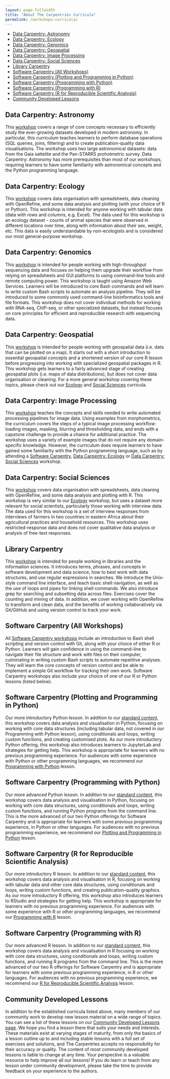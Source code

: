 ```yaml
---
layout: page-fullwidth
title: "About The Carpentries Curricula"
permalink: /workshops-curricula/
---
```


* [Data Carpentry: Astronomy](#dc-astro)
* [Data Carpentry: Ecology](#dc-ecology)
* [Data Carpentry: Genomics](#dc-genomics)
* [Data Carpentry: Geospatial](#dc-geospatial)
* [Data Carpentry: Image Processing](#dc-image)
* [Data Carpentry: Social Sciences](#dc-socialsci)
* [Library Carpentry](#lc)
* [Software Carpentry (All Workshops)](#swc-all)
* [Software Carpentry (Plotting and Programming in Python)](#swc-plot-python)
* [Software Carpentry (Programming with Python)](#swc-prog-python)
* [Software Carpentry (Programming with R)](#swc-prog-R)
* [Software Carpentry (R for Reproducible Scientific Analysis)](#swc-repro-R)
* [Community Developed Lessons](#community-lessons)


## <a id="dc-astro"></a> Data Carpentry: Astronomy
This [workshop][dc-astro] covers a range of core concepts necessary to
efficiently study the ever-growing datasets developed in modern astronomy.
In particular,
this curriculum teaches learners to perform database operations (SQL queries, joins, filtering) and
to create publication-quality data visualisations.
The workshop uses two large astronomical datasets: data from the Gaia sattelite and the Pan-STARRS prohotmetric survey.
Data Carpentry: Astronomy has more prerequisites than most of our workshops,
requiring learners to have some familiarity with astronomical concepts
and the Python programming language.

## <a id="dc-ecology"></a> Data Carpentry: Ecology
This [workshop][dc-ecology] covers data organisation with spreadsheets, data cleaning with OpenRefine, and some data analysis and plotting (with your
choice of R or Python). This workshop is intended for anyone working with tabular data (data with rows and columns, e.g. Excel). The data
used for this workshop is an ecology dataset - counts of animal species that were observed in different locations over time, along with
information about their sex, weight, etc. This data is easily understandable by non-ecologists and is considered our most general-purpose
workshop.

## <a id="dc-genomics"></a>Data Carpentry: Genomics
This [workshop][dc-genomics] is intended for people working with high-throughput sequencing data and focuses on helping them upgrade their workflow from
relying on spreadsheets and GUI platforms to using command-line tools and remote computing power. This workshop is taught using Amazon
Web Services. Learners will be introduced to core Bash commands and will learn to write custom Bash scripts to automate an analysis
pipeline. They will be introduced to some commonly used command-line bioinformatics tools and file formats. This workshop does not cover
individual methods for working with RNA-seq, ChIP-seq, or other specialized datasets, but instead focuses on core principles for
efficient and reproducible research with sequencing data.

## <a id="dc-geospatial"></a>Data Carpentry: Geospatial
This [workshop][dc-geospatial] is intended for people working with geospatial data (i.e. data that can be plotted on a map). It starts out with a short
introduction to essential geospatial concepts and a shortened version of our core R lesson before progressing into working with
specialized geospatial packages in R. This workshop gets learners to a fairly advanced stage of creating geospatial plots (i.e. maps of
data distributions), but does not cover data organisation or cleaning. For a more general workshop covering these topics, please check
out our [Ecology](#dc-ecology) and [Social Sciences](#dc-socialsci) curricula.

## <a id="dc-image"></a>Data Carpentry: Image Processing
This [workshop][dc-image] teaches the concepts and skills needed to
write automated processing pipelines for image data.
Using examples from morphometrics, the curriculum covers
the steps of a typical image processing workflow:
loading images, masking, blurring and thresholding data,
and ends with a capstone challenge to provide a chance for additional practice.
The workshop uses a variety of example images that do not require any domain-specific knowledge.
However, the curriculum does require learners to have gained some familiarity with
the Python programming language,
such as by attending a [Software Carpentry](#swc-all),
[Data Carpentry: Ecology](#dc-ecology) or
[Data Carpentry: Social Sciences](#dc-socialsci) workshop.

## <a id="dc-socialsci"></a>Data Carpentry: Social Sciences
This [workshop][dc-socialsci] covers data organisation with spreadsheets, data cleaning with OpenRefine, and some data analysis and plotting with R. This
workshop is very similar to our [Ecology](#dc-ecology) workshop, but uses a dataset more relevant for social scientists, particularly those working with
interview data. The data used for this workshop is a set of interview responses from interviews of farmers in two countries in eastern
Africa about their agricultural practices and household resources. This workshop uses restricted-response data and does not cover
qualitative data analysis or analysis of free-text responses.

## <a id="lc"></a>Library Carpentry
This [workshop][lc] is intended for people working in libraries and the information sciences. It introduces terms, phrases, and concepts in
software development and data science, how to best work with data structures, and use regular expressions in searches. We introduce the
Unix-style command line interface, and teach basic shell navigation, as well as the use of loops and pipes for linking shell commands.
We also introduce grep for searching and subsetting data across files. Exercises cover the counting and mining of data. In addition, we
cover working with OpenRefine to transform and clean data, and the benefits of working collaboratively via Git/GitHub and using version
control to track your work.

## <a id="swc-all"></a>Software Carpentry (All Workshops)
All [Software Carpentry workshops][swc-all] include an introduction to Bash shell scripting and version control with Git, along with your choice of
either R or Python. Learners will gain confidence in using the command-line to navigate their file structure and work with files on their
computer, culminating in writing custom Bash scripts to automate repetitive analyses. They will learn the core concepts of version
control and be able to implement a simple Git workflow for tracking their own work. Software Carpentry workshops also include your
choice of one of our R or Python lessons (listed below).

## <a id="swc-plot-python"></a>Software Carpentry (Plotting and Programming in Python)
Our more introductory Python lesson. In addition to our [standard content](#swc-all), this workshop covers data analysis and
visualisation in Python, focusing on working with core data structures (including tabular data, not covered in our Programming with
Python lesson), using conditionals and loops, writing custom functions, and creating customised plots. As our more introductory Python
offering, this workshop also introduces learners to JupyterLab and strategies for getting help. This workshop is appropriate for learners
with no previous programming experience. For audiences with some experience with Python or other programming languages, we recommend our
[Programming with Python](#swc-prog-python) lesson.

## <a id="swc-prog-python"></a>Software Carpentry (Programming with Python)
Our more advanced Python lesson. In addition to our [standard content](#swc-all), this workshop covers data analysis and
visualisation in Python, focusing on working with core data structures, using conditionals and loops, writing custom functions, and
running Python programs from the command line. This is the more advanced of our two Python offerings for Software Carpentry and is
appropriate for learners with some previous programming experience, in Python or other languages. For audiences with no previous
programming experience, we recommend our [Plotting and Programming in Python](#swc-plot-python) lesson.

## <a id="swc-repro-R"></a>Software Carpentry (R for Reproducible Scientific Analysis)
Our more introductory R lesson. In addition to our [standard content](#swc-all), this workshop covers data analysis and
visualisation in R, focusing on working with tabular data and other core data structures, using conditionals and loops, writing custom
functions, and creating publication-quality graphics. As our more introductory R offering, this workshop also introduces learners to
RStudio and strategies for getting help. This workshop is appropriate for learners with no previous programming experience. For audiences
with some experience with R or other programming languages, we recommend our [Programming with R](#swc-prog-R) lesson.

## <a id="swc-prog-R"></a>Software Carpentry (Programming with R)
Our more advanced R lesson. In addition to our [standard content](#swc-all), this workshop covers data analysis and
visualisation in R focusing on working with core data structures, using conditionals and loops, writing custom functions, and running R
programs from the command line. This is the more advanced of our two R offerings for Software Carpentry and is appropriate for learners
with some previous programming experience, in R or other languages. For audiences with no previous programming experience, we recommend
our [R for Reproducible Scientific Analysis](#swc-repro-R) lesson.

## <a id="community-lessons"></a> Community Developed Lessons
In addition to the established curricula listed above,
many members of our community work to develop new lesson material
on a wide range of topics.
You can see a list of these lessons on our
[Community Developed Lessons page][community-lessons].
We hope you find a lesson there that suits your needs and interests.
These materials exist at varying stages of maturity,
from only the basics of a lesson outline up to and
including stable lessons with a full set of exercises and solutions,
and The Carpentries accepts no responsibility for
their accuracy or quality.
The content of most community developed lessons is liable to change at any time.
Your perspective is a valuable resource to help improve all our lessons!
If you do learn or teach from any lesson under community development,
please take the time to provide feedback on your experience to the authors.

[community-lessons]: /community-lessons/
[dc-astro]: https://datacarpentry.org/lessons/#astronomy-curriculum
[dc-ecology]: https://datacarpentry.org/lessons/#ecology-workshop
[dc-genomics]: https://datacarpentry.org/lessons/#genomics-workshop
[dc-geospatial]: https://datacarpentry.org/lessons/#geospatial-curriculum
[dc-image]: https://datacarpentry.org/lessons/#image-processing-curriculum
[dc-socialsci]: https://datacarpentry.org/lessons/#social-science-curriculum
[lc]: https://librarycarpentry.org/lessons/
[swc-all]: https://software-carpentry.org/lessons/
